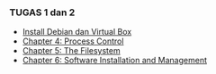 ### TUGAS 1 dan 2

- [Install Debian dan Virtual Box](instalisasi-debian-dan-virtual-box/README.md)
- [Chapter 4: Process Control]()
- [Chapter 5: The Filesystem]()
- [Chapter 6: Software Installation and Management]()